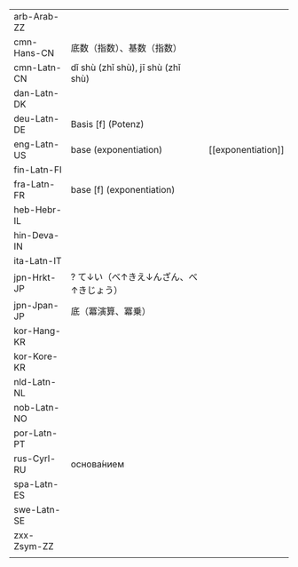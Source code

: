 | | | |
|-|-|-|
| arb-Arab-ZZ |  |  |
| cmn-Hans-CN | 底数（指数）、基数（指数） |  |
| cmn-Latn-CN | dǐ shù (zhǐ shù), jī shù (zhǐ shù) |  |
| dan-Latn-DK |  |  |
| deu-Latn-DE | Basis [f] (Potenz) |  |
| eng-Latn-US | base (exponentiation) | [[exponentiation]] |
| fin-Latn-FI |  |  |
| fra-Latn-FR | base [f] (exponentiation) |  |
| heb-Hebr-IL |  |  |
| hin-Deva-IN |  |  |
| ita-Latn-IT |  |  |
| jpn-Hrkt-JP | ? て↓い（べ↑きえ↓んざん、べ↑きじょう） |  |
| jpn-Jpan-JP | 底（冪演算、冪乗） |  |
| kor-Hang-KR |  |  |
| kor-Kore-KR |  |  |
| nld-Latn-NL |  |  |
| nob-Latn-NO |  |  |
| por-Latn-PT |  |  |
| rus-Cyrl-RU | основа́нием |  |
| spa-Latn-ES |  |  |
| swe-Latn-SE |  |  |
| zxx-Zsym-ZZ |  |  |
|  |  |  |
